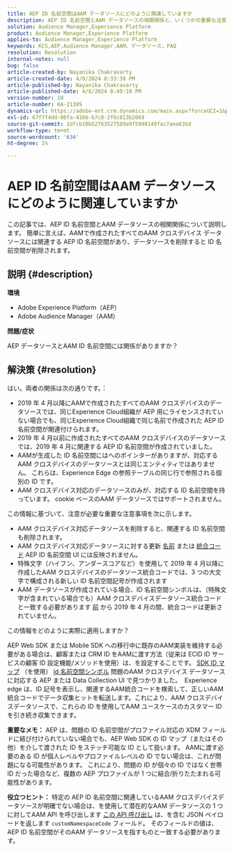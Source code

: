 ```yaml
---
title: AEP ID 名前空間はAAM データソースにどのように関連していますか
description: AEP ID 名前空間とAAM データソースの相関関係と、いくつかの重要な注意事項について説明します。
solution: Audience Manager,Experience Platform
product: Audience Manager,Experience Platform
applies-to: Audience Manager,Experience Platform
keywords: KCS,AEP,Audience Manager,AAM，データソース，FAQ
resolution: Resolution
internal-notes: null
bug: false
article-created-by: Nayanika Chakravarty
article-created-date: 4/8/2024 8:33:39 PM
article-published-by: Nayanika Chakravarty
article-published-date: 4/8/2024 8:49:10 PM
version-number: 10
article-number: KA-21305
dynamics-url: https://adobe-ent.crm.dynamics.com/main.aspx?forceUCI=1&pagetype=entityrecord&etn=knowledgearticle&id=d7a65c42-e7f5-ee11-a1fe-6045bd006295
exl-id: 67f7f4dd-00fa-4166-b7c8-2f6c813b2069
source-git-commit: 1dfcb10b52763527589a9f5998149fac7aea635d
workflow-type: tm+mt
source-wordcount: '634'
ht-degree: 1%

---
```


# AEP ID 名前空間はAAM データソースにどのように関連していますか


この記事では、AEP ID 名前空間とAAM データソースの相関関係について説明します。 簡単に言えば、AAMで作成されたすべてのAAM クロスデバイス データソースには関連する AEP ID 名前空間があり、データソースを削除すると ID 名前空間が削除されます。

## 説明 {#description}


<b>環境</b>

- Adobe Experience Platform（AEP）
- Adobe Audience Manager（AAM）


<b>問題/症状</b>

AEP データソースとAAM ID 名前空間には関係がありますか？


## 解決策 {#resolution}


はい。両者の関係は次の通りです。：

- 2019 年 4 月以降にAAMで作成されたすべてのAAM クロスデバイスのデータソースでは、同じExperience Cloud組織が AEP 用にライセンスされていない場合でも、同じExperience Cloud組織で同じ名前で作成された AEP ID 名前空間が関連付けられます。
- 2019 年 4 月以前に作成されたすべてのAAM クロスデバイスのデータソースでは、2019 年 4 月に関連する AEP ID 名前空間が作成されていました。
- AAMが生成した ID 名前空間にはへのポインターがありますが、対応するAAM クロスデバイスのデータソースとは同じエンティティではありません。 これらは、Experience Edge の参照テーブルの同じ行で参照される個別の ID です。
- AAM クロスデバイス対応のデータソースのみが、対応する ID 名前空間を持っています。 cookie ベースのAAM データソースではサポートされません。


この情報に基づいて、注意が必要な重要な注意事項を次に示します。

- AAM クロスデバイス対応データソースを削除すると、関連する ID 名前空間も削除されます。
- AAM クロスデバイス対応データソースに対する更新 <u>名前</u> または <u>統合コード</u> AEP ID 名前空間 UI には反映されません。
- 特殊文字（ハイフン、アンダースコアなど）を使用して 2019 年 4 月以降に作成したAAM クロスデバイスのデータソース統合コードでは、3 つの大文字で構成される新しい ID 名前空間記号が作成されます
- AAM データソースが作成されている場合、ID 名前空間シンボルは、（特殊文字が含まれている場合でも）AAM クロスデバイスデータソース統合コードと一致する必要があります <u>前</u> から 2019 年 4 月の間、統合コードは更新されていません。


この情報をどのように実際に適用しますか？

AEP Web SDK または Mobile SDK への移行中に既存のAAM実装を維持する必要がある場合は、顧客または CRM ID をAAMに渡す方法（従来は ECID ID サービスの顧客 ID 設定機能/メソッドを使用）は、を設定することです。 [SDK ID マップ](https://experienceleague.adobe.com/docs/experience-platform/edge/identity/overview.html?lang=en) （を使用） <u>id 名前空間シンボル</u> 問題のAAM クロスデバイス データソースに対応する AEP または Data Collection UI で見つかりました。  Experience edge は、ID 記号を表示し、関連するAAM統合コードを検索して、正しいAAM統合コードでデータ収集ヒットを転送します。これにより、AAM クロスデバイスデータソースで、これらの ID を使用してAAM ユースケースのカスタマー ID を引き続き収集できます。

<b>重要なメモ：</b> AEP は、問題の ID 名前空間がプロファイル対応の XDM フィールドに結び付けられていない場合でも、AEP Web SDK の ID マップ（またはその他）を介して渡された ID をステッチ可能な ID として扱います。 AAMに渡す必要のある ID が個人レベルやプロファイルレベルの ID でない場合は、これが問題になる可能性があります。 これにより、問題の ID が個々の ID ではなく世帯 ID だった場合など、複数の AEP プロファイルが 1 つに結合/折りたたまれる可能性があります。

<b>役立つヒント：</b> 特定の AEP ID 名前空間に関連しているAAM クロスデバイスデータソースが明確でない場合は、を使用して潜在的なAAM データソースの 1 つに対してAAM API を呼び出します [この API 呼び出し](https://bank.demdex.com/portal/api/v1/openapi.yaml) は、を含む JSON ペイロードを返します `customNamespaceCode` フィールド。 そのフィールドの値は、AEP ID 名前空間がそのAAM データソースを指すものと一致する必要があります。

